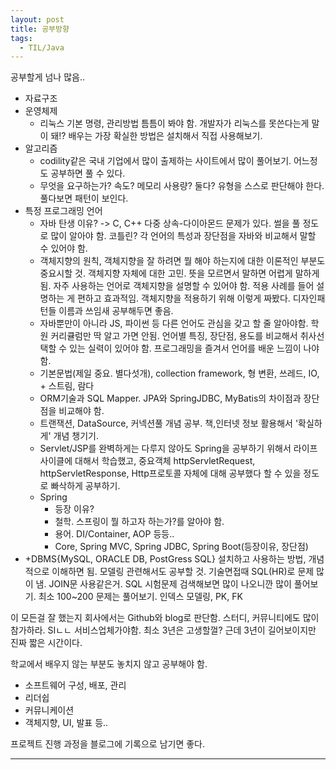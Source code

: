 ```yaml
---
layout: post 
title: 공부방향
tags:
  - TIL/Java
---
```

공부할게 넘나 많음..

* 자료구조
* 운영체제 
  * 리눅스 기본 명령, 관리방법 틈틈이 봐야 함. 개발자가 리눅스를 못쓴다는게 말이 돼!? 배우는 가장 확실한 방법은 설치해서 직접 사용해보기.
* 알고리즘
  * codility같은 국내 기업에서 많이 출제하는 사이트에서 많이 풀어보기. 어느정도 공부하면 풀 수 있다. 
  * 무엇을 요구하는가? 속도? 메모리 사용량? 둘다? 유형을 스스로 판단해야 한다. 풀다보면 패턴이 보인다.
* 특정 프로그래밍 언어
  * 자바 탄생 이유? -> C, C++ 다중 상속-다이아몬드 문제가 있다. 썰을 풀 정도로 많이 알아야 함. 코틀린? 각 언어의 특성과 장단점을 자바와 비교해서 말할 수 있어야 함.
  * 객체지향의 원칙, 객체지향을 잘 하려면 뭘 해야 하는지에 대한 이론적인 부분도 중요시할 것. 객체지향 자체에 대한 고민. 뜻을 모르면서 말하면 어렵게 말하게 됨. 자주 사용하는 언어로 객체지향을 설명할 수 있어야 함. 적용 사례를 들어 설명하는 게 편하고 효과적임. 객체지향을 적용하기 위해 이렇게 짜봤다. 디자인패턴들 이름과 쓰임새 공부해두면 좋음.
  * 자바뿐만이 아니라 JS, 파이썬 등 다른 언어도 관심을 갖고 할 줄 알아야함. 학원 커리큘럼만 딱 알고 가면 안됨. 언어별 특징, 장단점, 용도를 비교해서 취사선택할 수 있는 실력이 있어야 함. 프로그래밍을 즐겨서 언어를 배운 느낌이 나야 함. 
  * 기본문법(제일 중요. 별다섯개), collection framework, 형 변환, 쓰레드, IO, + 스트림, 람다
  * ORM기술과 SQL Mapper. JPA와 SpringJDBC, MyBatis의 차이점과 장단점을 비교해야 함.
  * 트랜잭션, DataSource, 커넥션풀 개념 공부. 책,인터넷 정보 활용해서 '확실하게' 개념 챙기기.
  * Servlet/JSP를 완벽하게는 다루지 않아도 Spring을 공부하기 위해서 라이프사이클에 대해서 학습했고, 중요객체 httpServletRequest, httpServletResponse, Http프로토콜 자체에 대해 공부했다 할 수 있을 정도로 빠삭하게 공부하기.
  * Spring
    * 등장 이유?
    * 철학. 스프링이 뭘 하고자 하는가?를 알아야 함.
    * 용어. DI/Container, AOP 등등..
    * Core, Spring MVC, Spring JDBC, Spring Boot(등장이유, 장단점)
* +DBMS{MySQL, ORACLE DB, PostGress SQL} 설치하고 사용하는 방법, 개념적으로 이해하면 됨. 모델링 관련해서도 공부할 것. 기술면접때 SQL(HR)로 문제 많이 냄. JOIN문 사용같은거. SQL 시험문제 검색해보면 많이 나오니깐 많이 풀어보기. 최소 100~200 문제는 풀어보기. 인덱스 모델링, PK, FK

이 모든걸 잘 했는지 회사에서는 Github와 blog로 판단함.
스터디, 커뮤니티에도 많이 참가하라.
SIㄴㄴ 서비스업체가야함.
최소 3년은 고생할껄? 근데 3년이 길어보이지만 진짜 짧은 시간이다. 

학교에서 배우지 않는 부분도 놓치지 않고 공부해야 함.
* 소프트웨어 구성, 배포, 관리
* 리더쉽
* 커뮤니케이션
* 객체지향, UI, 발표 등..

프로젝트 진행 과정을 블로그에 기록으로 남기면 좋다.

---
